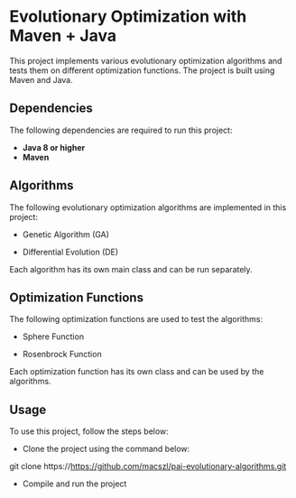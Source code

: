# Evolutionary Optimization with Maven + Java
This project implements various evolutionary optimization algorithms and tests them on different optimization functions. The project is built using Maven and Java.

## Dependencies

The following dependencies are required to run this project:

- **Java 8 or higher**
- **Maven**

## Algorithms

The following evolutionary optimization algorithms are implemented in this project:

- Genetic Algorithm (GA)

- Differential Evolution (DE)

Each algorithm has its own main class and can be run separately.

## Optimization Functions
The following optimization functions are used to test the algorithms:

- Sphere Function

- Rosenbrock Function

Each optimization function has its own class and can be used by the algorithms.

## Usage
To use this project, follow the steps below:

- Clone the project using the command below:

git clone https://https://github.com/macszl/pai-evolutionary-algorithms.git

- Compile and run the project
